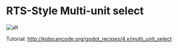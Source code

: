 # RTS-Style Multi-unit select

![alt](http://kidscancode.org/godot_recipes/4.x/img/multi_unit_01.gif)

Tutorial:
http://kidscancode.org/godot_recipes/4.x/multi_unit_select
